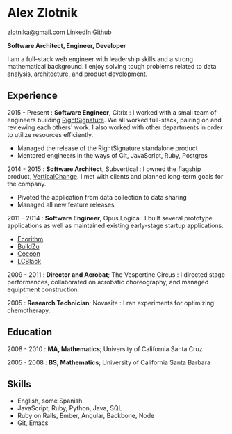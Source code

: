 Alex Zlotnik
===

[zlotnika@gmail.com](zlotnika@gmail.com)
[LinkedIn](https://www.linkedin.com/in/zlotnika)
[Github](https://github.com/zlotnika)

**Software Architect, Engineer, Developer**

I am a full-stack web engineer with leadership skills and a strong mathematical background. I enjoy solving tough problems related to data analysis, architecture, and product development.

Experience
---

2015 - Present
: **Software Engineer**, Citrix
: I worked with a small team of engineers building [RightSignature](https://rightsignature.com). We all worked full-stack, pairing on and reviewing each others' work. I also worked with other departments in order to utilize resources efficiently.
- Managed the release of the RightSignature standalone product
- Mentored engineers in the ways of Git, JavaScript, Ruby, Postgres

2014 - 2015
: **Software Architect**, Subvertical
: I owned the flagship product, [VerticalChange](https://verticalchange.com). I met with clients and planned long-term goals for the company.
- Pivoted the application from data collection to data sharing
- Managed all new feature releases

2011 - 2014
: **Software Engineer**, Opus Logica
: I built several prototype applications as well as maintained existing early-stage startup applications.
- [Ecorithm](http://ecorithm.com)
- [BuildZu](https://play.google.com/store/apps/details?id=com.buildzu.mobile&hl=en)
- [Cocoon](https://getcocoon.com)
- [LCBlack](https://www.lcblack.com)

2009 - 2011
: **Director and Acrobat**; The Vespertine Circus
: I directed stage performances, collaborated on acrobatic choreography, and managed equiptment construction.

2005
: **Research Technician**; Novasite
: I ran experiments for optimizing chemotherapy.

Education
---

2008 - 2010
: **MA, Mathematics**; University of California Santa Cruz

2005 - 2008
: **BS, Mathematics**; University of California Santa Barbara

Skills
---

- English, some Spanish
- JavaScript, Ruby, Python, Java, SQL
- Ruby on Rails, Ember, Angular, Backbone, Node
- Git, Emacs
